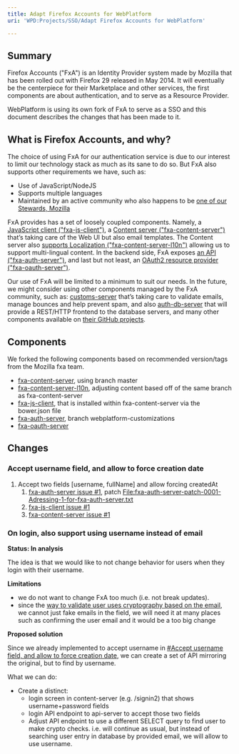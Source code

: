 ```yaml
---
title: Adapt Firefox Accounts for WebPlatform
uri: 'WPD:Projects/SSO/Adapt Firefox Accounts for WebPlatform'

---
```

## <span>Summary</span>

Firefox Accounts ("FxA") is an Identity Provider system made by Mozilla that has been rolled out with Firefox 29 released in May 2014. It will eventually be the centerpiece for their Marketplace and other services, the first components are about authentication, and to serve as a Resource Provider.

WebPlatform is using its own fork of FxA to serve as a SSO and this document describes the changes that has been made to it.

## <span>What is Firefox Accounts, and why?</span>

The choice of using FxA for our authentication service is due to our interest to limit our technology stack as much as its sane to do so. But FxA also supports other requirements we have, such as:

-   Use of JavaScript/NodeJS
-   Supports multiple languages
-   Maintained by an active community who also happens to be [one of our Stewards, Mozilla](http://www.webplatform.org/stewards/mozilla)

FxA provides has a set of loosely coupled components. Namely, a [JavaScript client ("fxa-js-client")](https://github.com/webplatform/fxa-js-client), a [Content server ("fxa-content-server")](https://github.com/webplatform/fxa-content-server) that’s taking care of the Web UI but also email templates. The Content server also [supports Localization ("fxa-content-server-l10n")](https://github.com/webplatform/fxa-content-server-l10n) allowing us to support multi-lingual content. In the backend side, FxA exposes [an API ("fxa-auth-server")](https://github.com/webplatform/fxa-auth-server), and last but not least, an [OAuth2 resource provider ("fxa-oauth-server")](https://github.com/webplatform/fxa-oauth-server).

Our use of FxA will be limited to a minimum to suit our needs. In the future, we might consider using other components managed by the FxA community, such as: [customs-server](https://github.com/mozilla/fxa-customs-server) that’s taking care to validate emails, manage bounces and help prevent spam, and also [auth-db-server](https://github.com/mozilla/fxa-auth-db-server) that will provide a REST/HTTP frontend to the database servers, and many other components available on [their GitHub projects](https://github.com/mozilla?query=fxa-).

## <span>Components</span>

We forked the following components based on recommended version/tags from the Mozilla fxa team.

-   [fxa-content-server](https://github.com/webplatform/fxa-content-server), using branch master
-   [fxa-content-server-l10n](https://github.com/webplatform/fxa-content-server-l10n), adjusting content based off of the same branch as fxa-content-server
-   [fxa-js-client](https://github.com/webplatform/fxa-js-client), that is installed within fxa-content-server via the bower.json file
-   [fxa-auth-server](https://github.com/webplatform/fxa-auth-server), branch webplatform-customizations
-   [fxa-oauth-server](https://github.com/webplatform/fxa-oauth-server)

## <span>Changes</span>

### <span>Accept username field, and allow to force creation date</span>

1.  Accept two fields [username, fullName] and allow forcing createdAt
    1.  [fxa-auth-server issue \#1](https://github.com/webplatform/fxa-auth-server/issues/1), patch [File:fxa-auth-server-patch-0001-Adressing-1-for-fxa-auth-server.txt](/File:fxa-auth-server-patch-0001-Adressing-1-for-fxa-auth-server.txt)
    2.  [fxa-js-client issue \#1](https://github.com/webplatform/fxa-js-client/issues/1)
    3.  [fxa-content-server issue \#1](https://github.com/webplatform/fxa-content-server/issues/1)

### <span>On login, also support using username instead of email</span>

**Status: In analysis**

The idea is that we would like to not change behavior for users when they login with their username.

**Limitations**

-   we do not want to change FxA too much (i.e. not break updates).
-   since the [way to validate user uses cryptography based on the email](https://github.com/mozilla/fxa-auth-server/wiki/onepw-protocol#login-obtaining-the-sessiontoken), we cannot just fake emails in the field, we will need it at many places such as confirming the user email and it would be a too big change

**Proposed solution**

Since we already implemented to accept username in [\#Accept username field, and allow to force creation date](#Accept_username_field.2C_and_allow_to_force_creation_date), we can create a set of API mirroring the original, but to find by username.

What we can do:

-   Create a distinct:
    -   login screen in content-server (e.g. /signin2) that shows username+password fields
    -   login API endpoint to api-server to accept those two fields
    -   Adjust API endpoint to use a different SELECT query to find user to make crypto checks. i.e. will continue as usual, but instead of searching user entry in database by provided email, we will allow to use username.
